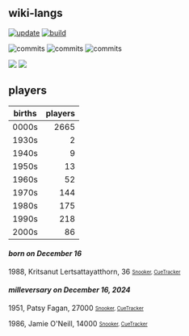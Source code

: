## wiki-langs
[![update](https://github.com/dreamerminsk/wiki-langs/actions/workflows/update-tables.yml/badge.svg)](https://github.com/dreamerminsk/wiki-langs/actions/workflows/update-tables.yml)
[![build](https://github.com/dreamerminsk/wiki-langs/actions/workflows/build.yml/badge.svg)](https://github.com/dreamerminsk/wiki-langs/actions/workflows/build.yml)

![commits](https://img.shields.io/github/commit-activity/y/dreamerminsk/wiki-langs)
![commits](https://img.shields.io/github/commit-activity/m/dreamerminsk/wiki-langs)
![commits](https://img.shields.io/github/commit-activity/w/dreamerminsk/wiki-langs)

![](https://img.shields.io/github/languages/code-size/dreamerminsk/wiki-langs)
![](https://img.shields.io/github/repo-size/dreamerminsk/wiki-langs)

## players
| births | players |
| :----: | ------: |
| 0000s | 2665 |
| 1930s | 2 |
| 1940s | 9 |
| 1950s | 13 |
| 1960s | 52 |
| 1970s | 144 |
| 1980s | 175 |
| 1990s | 218 |
| 2000s | 86 |

#### ***born on December 16***
1988, Kritsanut Lertsattayatthorn, 36 <sub><sup>[Snooker](http://www.snooker.org/res/index.asp?player=1577), [CueTracker](http://cuetracker.net/Players/kritsanut-lertsattayathorn/)</sup></sub>


#### ***milleversary on December 16, 2024***
1951, Patsy Fagan, 27000 <sub><sup>[Snooker](http://www.snooker.org/res/index.asp?player=796), [CueTracker](http://cuetracker.net/Players/patsy-fagan/)</sup></sub>

1986, Jamie O'Neill, 14000 <sub><sup>[Snooker](http://www.snooker.org/res/index.asp?player=79), [CueTracker](http://cuetracker.net/Players/jamie-oneill/)</sup></sub>



